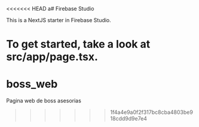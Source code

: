<<<<<<< HEAD
a# Firebase Studio

This is a NextJS starter in Firebase Studio.

To get started, take a look at src/app/page.tsx.
=======
# boss_web
Pagina web de boss asesorias
>>>>>>> 1f4a4e9a0f2f317bc8cba4803be918cdd9d9e7e4
